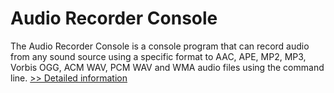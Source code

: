 # Audio Recorder Console
The Audio Recorder Console is a console program that can record audio from any sound source using a specific format to AAC, APE, MP2, MP3, Vorbis OGG, ACM WAV, PCM WAV and WMA audio files using the command line.
[>> Detailed information](https://secure.shareit.com/shareit/product.html?productid=300914527&affiliateid=200057808)